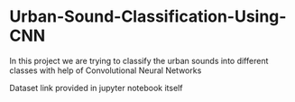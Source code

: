 # Urban-Sound-Classification-Using-CNN
In this project we are trying to classify the urban sounds into different classes with help of Convolutional Neural Networks

Dataset link provided in jupyter notebook itself
